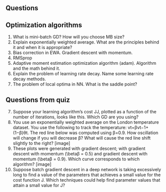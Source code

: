 ## Questions

## **Optimization algorithms**

1. What is mini-batch GD? How will you choose MB size?
2. Explain exponentially weighted average.
 What are the principles behind it and when it is appropriate?
3. Bias correction in EWA. Gradient descent with momentum. 
3. RMSprop
4. Adaptive moment estimation optimization algorithm (adam). Algorithm and the math behind it.
5. Explain the problem of learning rate decay. Name some learning rate decay methods.
6. The problem of local optima in NN. What is the saddle point?


## Questions from quiz

7. Suppose your learning algorithm’s cost JJ, plotted as a function of the number of iterations, looks like this. Which GD are you using?
8. You use an exponentially weighted average on the London temperature dataset.
 You use the following to track the temperature: vt=βvt−1+(1−β)θt.
  The red line below was computed using β=0.9.
   How oscillation will change if you will decrease β? 
   What will cause the red line shift slightly to the right?
  [image]
9. These plots were generated with gradient descent; with gradient descent with momentum (\betaβ = 0.5) and gradient descent with momentum (\betaβ = 0.9). Which curve corresponds to which algorithm?
[image]
10. Suppose batch gradient descent in a deep network is taking excessively long to find a value of the parameters that achieves a small value for the cost function J.
 Which techniques could help find parameter values that attain a small value for J? 